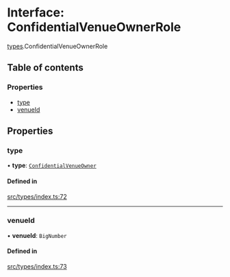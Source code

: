 # Interface: ConfidentialVenueOwnerRole

[types](../wiki/types).ConfidentialVenueOwnerRole

## Table of contents

### Properties

- [type](../wiki/types.ConfidentialVenueOwnerRole#type)
- [venueId](../wiki/types.ConfidentialVenueOwnerRole#venueid)

## Properties

### type

• **type**: [`ConfidentialVenueOwner`](../wiki/types.RoleType#confidentialvenueowner)

#### Defined in

[src/types/index.ts:72](https://github.com/PolymeshAssociation/polymesh-private-sdk/blob/dd40dc5f/src/types/index.ts#L72)

___

### venueId

• **venueId**: `BigNumber`

#### Defined in

[src/types/index.ts:73](https://github.com/PolymeshAssociation/polymesh-private-sdk/blob/dd40dc5f/src/types/index.ts#L73)
